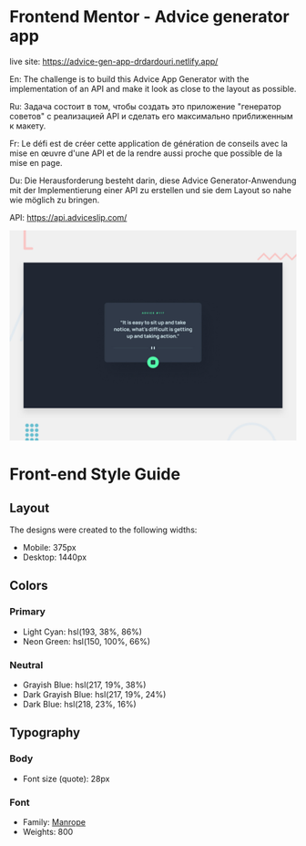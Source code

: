 # Frontend Mentor - Advice generator app

live site: https://advice-gen-app-drdardouri.netlify.app/

En: The challenge is to build this Advice App Generator with the implementation of an API and make it look as close to the layout as possible.

Ru: Задача состоит в том, чтобы создать это приложение "генератор советов" с реализацией API и сделать его максимально приближенным к макету.

Fr: Le défi est de créer cette application de génération de conseils avec la mise en œuvre d'une API et de la rendre aussi proche que possible de la mise en page.

Du: Die Herausforderung besteht darin, diese Advice Generator-Anwendung mit der Implementierung einer API zu erstellen und sie dem Layout so nahe wie möglich zu bringen.

API: https://api.adviceslip.com/

![Design preview for the Advice generator app coding challenge](./design/desktop-preview.jpg)

# Front-end Style Guide

## Layout

The designs were created to the following widths:

-   Mobile: 375px
-   Desktop: 1440px

## Colors

### Primary

-   Light Cyan: hsl(193, 38%, 86%)
-   Neon Green: hsl(150, 100%, 66%)

### Neutral

-   Grayish Blue: hsl(217, 19%, 38%)
-   Dark Grayish Blue: hsl(217, 19%, 24%)
-   Dark Blue: hsl(218, 23%, 16%)

## Typography

### Body 

-   Font size (quote): 28px

### Font

-   Family: [Manrope](https://fonts.google.com/specimen/Manrope)
-   Weights: 800

